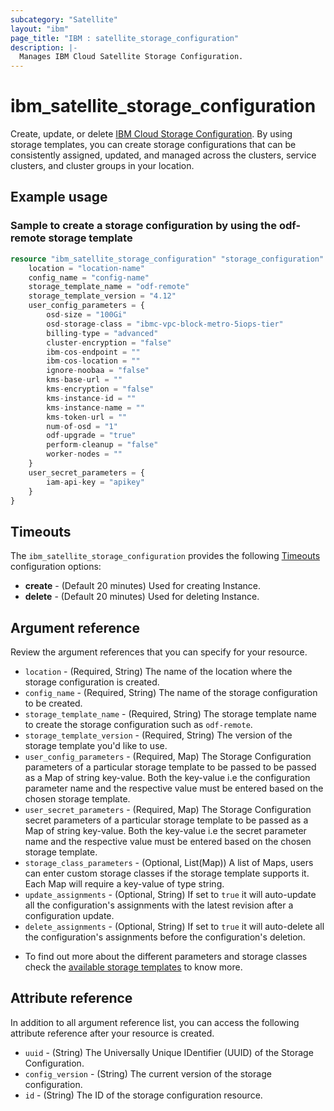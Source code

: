 ```yaml
---
subcategory: "Satellite"
layout: "ibm"
page_title: "IBM : satellite_storage_configuration"
description: |-
  Manages IBM Cloud Satellite Storage Configuration.
---
```


# ibm_satellite_storage_configuration

Create, update, or delete [IBM Cloud Storage Configuration](https://cloud.ibm.com/docs/satellite?topic=satellite-storage-template-ov&interface=ui). By using storage templates, you can create storage configurations that can be consistently assigned, updated, and managed across the clusters, service clusters, and cluster groups in your location.

## Example usage

###  Sample to create a storage configuration by using the odf-remote storage template

```terraform
resource "ibm_satellite_storage_configuration" "storage_configuration" {
    location = "location-name"
    config_name = "config-name"
    storage_template_name = "odf-remote"
    storage_template_version = "4.12"
    user_config_parameters = {
        osd-size = "100Gi"
        osd-storage-class = "ibmc-vpc-block-metro-5iops-tier"
        billing-type = "advanced"
        cluster-encryption = "false"
        ibm-cos-endpoint = ""
        ibm-cos-location = ""
        ignore-noobaa = "false"
        kms-base-url = ""
        kms-encryption = "false"
        kms-instance-id = ""
        kms-instance-name = ""
        kms-token-url = ""
        num-of-osd = "1"
        odf-upgrade = "true"
        perform-cleanup = "false"
        worker-nodes = ""	
    }
    user_secret_parameters = {
        iam-api-key = "apikey"
    }
}
```
## Timeouts
The `ibm_satellite_storage_configuration` provides the following [Timeouts](https://www.terraform.io/docs/language/resources/syntax.html) configuration options:

- **create** - (Default 20 minutes) Used for creating Instance.
- **delete** - (Default 20 minutes) Used for deleting Instance.

## Argument reference
Review the argument references that you can specify for your resource. 

- `location` - (Required, String) The name of the location where the storage configuration is created.
- `config_name` - (Required, String) The name of the storage configuration to be created.
- `storage_template_name` - (Required, String) The storage template name to create the storage configuration such as `odf-remote`.
- `storage_template_version` - (Required, String) The version of the storage template you'd like to use.
- `user_config_parameters` - (Required, Map) The Storage Configuration parameters of a particular storage template to be passed to be passed as a Map of string key-value. Both the key-value i.e the configuration parameter name and the respective value must be entered based on the chosen storage template.
- `user_secret_parameters` - (Required, Map) The Storage Configuration secret parameters of a particular storage template to be passed as a Map of string key-value. Both the key-value i.e the secret parameter name and the respective value must be entered based on the chosen storage template.
- `storage_class_parameters` - (Optional, List(Map)) A list of Maps, users can enter custom storage classes if the storage template supports it. Each Map will require a key-value of type string.
- `update_assignments` - (Optional, String) If set to `true` it will auto-update all the configuration's assignments with the latest revision after a configuration update.
- `delete_assignments` - (Optional, String) If set to `true` it will auto-delete all the configuration's assignments before the configuration's deletion.

* To find out more about the different parameters and storage classes check the [available storage templates](https://cloud.ibm.com/docs/satellite?topic=satellite-storage-template-ov&interface=ui#storage-template-ov-providers) to know more.


## Attribute reference
In addition to all argument reference list, you can access the following attribute reference after your resource is created.

- `uuid` - (String) The Universally Unique IDentifier (UUID) of the Storage Configuration.
- `config_version` - (String) The current version of the storage configuration.
- `id` - (String) The ID of the storage configuration resource.